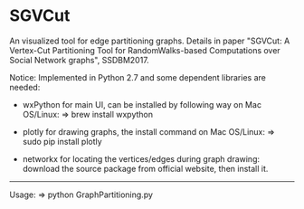 # SGVCut
An visualized tool for edge partitioning graphs.
Details in paper "SGVCut: A Vertex-Cut Partitioning Tool for RandomWalks-based Computations over Social Network graphs", SSDBM2017.

Notice:
Implemented in Python 2.7 and some dependent libraries are needed:

- wxPython
for main UI, can be installed by following way on Mac OS/Linux:
=> brew install wxpython

- plotly
for drawing graphs, the install command on Mac OS/Linux: 
=> sudo pip install plotly

- networkx
for locating the vertices/edges during graph drawing:
download the source package from official website, then install it.


-------
Usage:
=> python GraphPartitioning.py




